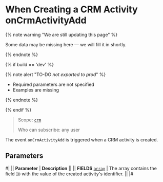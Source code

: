 # When Creating a CRM Activity onCrmActivityAdd

{% note warning "We are still updating this page" %}

Some data may be missing here — we will fill it in shortly.

{% endnote %}

{% if build == 'dev' %}

{% note alert "TO-DO _not exported to prod_" %}

- Required parameters are not specified
- Examples are missing

{% endnote %}

{% endif %}

> Scope: [`crm`](../../../../scopes/permissions.md)
>
> Who can subscribe: any user

The event `onCrmActivityAdd` is triggered when a CRM activity is created.

## Parameters

#|
|| **Parameter** | **Description** ||
|| **FIELDS**
[`array`](../../../../data-types.md) | The array contains the field `ID` with the value of the created activity's identifier. || 
|#